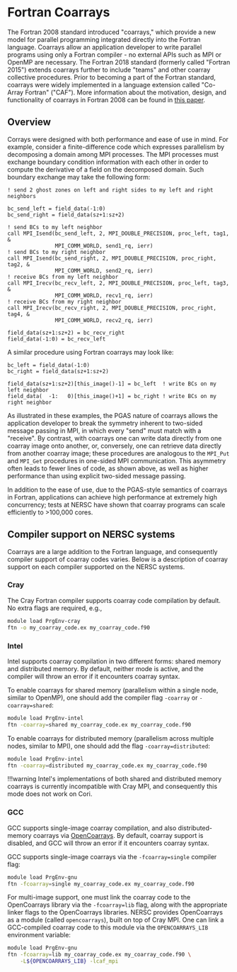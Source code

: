 # Fortran Coarrays

The Fortran 2008 standard introduced "coarrays," which provide a new model for
parallel programming integrated directly into the Fortran language. Coarrays
allow an application developer to write parallel programs using only a Fortran
compiler - no external APIs such as MPI or OpenMP are necessary. The Fortran
2018 standard (formerly called "Fortran 2015") extends coarrays further to
include "teams" and other coarray collective procedures. Prior to becoming a
part of the Fortran standard, coarrays were widely implemented in a language
extension called "Co-Array Fortran" ("CAF"). More information about the
motivation, design, and functionality of coarrays in Fortran 2008 can be found
in [this paper](https://wg5-fortran.org/N1801-N1850/N1824.pdf).

## Overview

Corrays were designed with both performance and ease of use in mind. For
example, consider a finite-difference code which expresses parallelism by
decomposing a domain among MPI processes. The MPI processes must exchange
boundary condition information with each other in order to compute the
derivative of a field on the decomposed domain. Such boundary exchange may take
the following form:

```Fortran
! send 2 ghost zones on left and right sides to my left and right neighbors

bc_send_left = field_data(-1:0)
bc_send_right = field_data(sz+1:sz+2)

! send BCs to my left neighbor
call MPI_Isend(bc_send_left, 2, MPI_DOUBLE_PRECISION, proc_left, tag1, &
               MPI_COMM_WORLD, send1_rq, ierr)
! send BCs to my right neighbor
call MPI_Isend(bc_send_right, 2, MPI_DOUBLE_PRECISION, proc_right, tag2, &
               MPI_COMM_WORLD, send2_rq, ierr)
! receive BCs from my left neighbor
call MPI_Irecv(bc_recv_left, 2, MPI_DOUBLE_PRECISION, proc_left, tag3, &
               MPI_COMM_WORLD, recv1_rq, ierr)
! receive BCs from my right neighbor
call MPI_Irecv(bc_recv_right, 2, MPI_DOUBLE_PRECISION, proc_right, tag4, &
               MPI_COMM_WORLD, recv2_rq, ierr)

field_data(sz+1:sz+2) = bc_recv_right
field_data(-1:0) = bc_recv_left
```

A similar procedure using Fortran coarrays may look like:

```Fortran
bc_left = field_data(-1:0)
bc_right = field_data(sz+1:sz+2)

field_data(sz+1:sz+2)[this_image()-1] = bc_left  ! write BCs on my left neighbor
field_data(  -1:   0)[this_image()+1] = bc_right ! write BCs on my right neighbor
```

As illustrated in these examples, the PGAS nature of coarrays allows the
application developer to break the symmetry inherent to two-sided message
passing in MPI, in which every "send" must match with a "receive". By contrast,
with coarrays one can write data directly from one coarray image onto another,
or, conversely, one can retrieve data directly from another coarray image;
these procedures are analogous to the `MPI_Put` and `MPI_Get` procedures in
one-sided MPI communication. This asymmetry often leads to fewer lines of code,
as shown above, as well as higher performance than using explicit two-sided
message passing.

In addition to the ease of use, due to the PGAS-style semantics of coarrays in
Fortran, applications can achieve high performance at extremely high
concurrency; tests at NERSC have shown that coarray programs can scale
efficiently to >100,000 cores.

## Compiler support on NERSC systems

Coarrays are a large addition to the Fortran language, and consequently
compiler support of coarray codes varies. Below is a description of coarray
support on each compiler supported on the NERSC systems.

### Cray

The Cray Fortran compiler supports coarray code compilation by default. No
extra flags are required, e.g.,

```bash
module load PrgEnv-cray
ftn -o my_coarray_code.ex my_coarray_code.f90
```

### Intel

Intel supports coarray compilation in two different forms: shared memory and
distributed memory. By default, neither mode is active, and the compiler will
throw an error if it encounters coarray syntax.

To enable coarrays for shared memory (parallelism within a single node, similar
to OpenMP), one should add the compiler flag `-coarray` or `-coarray=shared`:

```bash
module load PrgEnv-intel
ftn -coarray=shared my_coarray_code.ex my_coarray_code.f90
```

To enable coarrays for distributed memory (parallelism across multiple nodes,
similar to MPI), one should add the flag `-coarray=distributed`:

```bash
module load PrgEnv-intel
ftn -coarray=distributed my_coarray_code.ex my_coarray_code.f90
```

!!!warning
    Intel's implementations of both shared and distributed memory coarrays is
    currently incompatible with Cray MPI, and consequently this mode does not
    work on Cori.

### GCC

GCC supports single-image coarray compilation, and also distributed-memory
coarrays via [OpenCoarrays](http://www.opencoarrays.org/). By default, coarray
support is disabled, and GCC will throw an error if it encounters coarray
syntax.

GCC supports single-image coarrays via the `-fcoarray=single` compiler flag:
```bash
module load PrgEnv-gnu
ftn -fcoarray=single my_coarray_code.ex my_coarray_code.f90
```

For multi-image support, one must link the coarray code to the OpenCoarrays
library via the `-fcoarray=lib` flag, along with the appropriate linker flags
to the OpenCoarrays libraries. NERSC provides OpenCoarrays as a module (called
`opencoarrays`), built on top of Cray MPI. One can link a GCC-compiled coarray
code to this module via the `OPENCOARRAYS_LIB` environment variable:
```bash
module load PrgEnv-gnu
ftn -fcoarray=lib my_coarray_code.ex my_coarray_code.f90 \
    -L${OPENCOARRAYS_LIB} -lcaf_mpi
```

